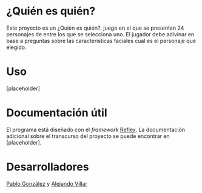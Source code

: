# ¿Quién es quién?

Este proyecto es un ¿Quién es quién?, juego en el que se presentan 24 personajes de entre los que se selecciona uno. El jugador debe adivinar en base a preguntas sobre las características faciales cual es el personaje que elegido.

# Uso

[placeholder]

# Documentación útil

El programa está diseñado con el *framework* [Reflex](https://reflex.dev/docs/getting-started/introduction/). La documentación adicional sobre el transcurso del proyecto se puede encontrar en [placeholder].

# Desarrolladores

[Pablo González](https://github.com/Pistacho14) y [Alejando Villar](https://github.com/KanekiiKat)